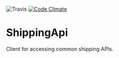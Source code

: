 ![Travis](https://travis-ci.org/floatingpointio/shipping_api.svg?branch=master)
[![Code Climate](https://codeclimate.com/github/floatingpointio/shipping_api/badges/gpa.svg)](https://codeclimate.com/github/floatingpointio/shipping_api)

# ShippingApi

Client for accessing common shipping APIs.
